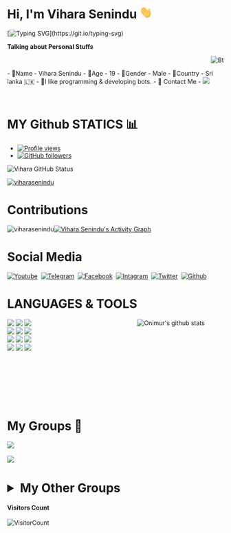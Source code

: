 # Hi, I'm Vihara Senindu <img src="https://raw.githubusercontent.com/ABSphreak/ABSphreak/master/gifs/Hi.gif" width="30px">


 [![Typing SVG](https://readme-typing-svg.herokuapp.com?color=66FF00&lines=-%3E+Vihara+Senindu;-%3E+🦾+I+love+programming.;-%3Edeveloping+bots.)](https://git.io/typing-svg)

**Talking about Personal Stuffs**

<p align="right"><img src="https://user-images.githubusercontent.com/49580304/110318584-81067880-7fc2-11eb-8391-152d308e7f2b.gif" alt="Bt" />


<p align="left">
- 🔹Name - Vihara Senindu
- 🔹Age - 19 
- 🔹Gender - Male
- 🔹Country - Sri lanka 🇱🇰
- 🔹I like programming & developing bots.
- 🔹 Contact Me - <a href="https://t.me/ViharaSenindu"><img src="https://img.shields.io/badge/Vihara Senindu-blue.svg?logo=telegram"></a></p>

<br>

# MY Github STATICS 📊

- [![Profile views](https://gpvc.arturio.dev/viharasenindu)](https://github.com/viharasenindu)
- [![GitHub followers](https://img.shields.io/github/followers/viharasenindu.svg?style=social&label=Follow&maxAge=2592000)](https://github.com/viharasenindu?tab=followers)

![Vihara GitHub Status](https://github-readme-stats.vercel.app/api?username=viharasenindu&show_icons=true&theme=midnight-purple)



<p align="left"> <a href="https://github.com/ryo-ma/github-profile-trophy"><img src="https://github-profile-trophy.vercel.app/?username=viharasenindu" alt="viharasenindu" /></a> </p>

# Contributions

<p><img align="left" src="https://github-readme-streak-stats.herokuapp.com/?user=viharasenindu" alt="viharasenindu"></p>

<a href="https://github.com/viharasenindu"><img alt="Vihara Senindu's Activity Graph" src="https://activity-graph.herokuapp.com/graph?username=viharasenindu&bg_color=1F222E&color=F8D866&line=F85D7F&point=FFFFFF&hide_border=true" /></a>




# Social Media

[![Youtube](https://img.shields.io/badge/YouTube%20Channel-ff0000?style=flat&labelColor=224242&logoColor=white&for-the-badge&logo=youtube)](https://youtube.com/c/viharasenindu)&nbsp;
[![Telegram](https://img.shields.io/badge/viharasenindu%20Profile-003245?style=flat&labelColor=224242&logoColor=white&for-the-badge&logo=telegram)](https://t.me/viharasenindu)&nbsp;
[![Facebook](https://img.shields.io/badge/Follow%20me%20on%20Facebook-2533cf?style=flat&labelColor=224242&logoColor=white&for-the-badge&logo=facebook)](https://fb.me/viharasenindu)&nbsp;
[![Intagram](https://img.shields.io/badge/Follow%20me%20on%20Instagram-4d267a?style=style=flat&labelColor=224242&logoColor=white&for-the-badge&logo=instagram)](https://instagram.com/_V_2002_SE)&nbsp;
[![Twitter](https://img.shields.io/badge/Follow%20me%20on%20Twitter-098f99?style=style=flat&labelColor=224242&logoColor=white&for-the-badge&logo=twitter)](https://twitter.com/Vsenindu)&nbsp;
[![Github](https://img.shields.io/badge/Github-000000?style=style=flat&labelColor=224242&logoColor=white&for-the-badge&logo=github)](https://github.com/viharasenindu)

# LANGUAGES & TOOLS

<a href="https://github-readme-stats.vercel.app/api/top-langs/?username=viharsenindu">
    <img width="40%"align="right" alt="Onimur's github stats" src="https://github-readme-stats.vercel.app/api/top-langs/?username=viharasenindu&show_icons=true&theme=midnight-purple" />
  </a>

<!-- L&T -->
<p>
  <code><img width="10%" src="https://www.vectorlogo.zone/logos/java/java-ar21.svg"></code>
  <code><img width="10%" src="https://www.vectorlogo.zone/logos/kotlinlang/kotlinlang-ar21.svg"></code>
  <code><img width="10%" src="https://www.vectorlogo.zone/logos/android/android-ar21.svg"></code>
  <br />
  <code><img width="10%" src="https://www.vectorlogo.zone/logos/gradle/gradle-ar21.svg"></code>
  <code><img width="10%" src="https://www.vectorlogo.zone/logos/circleci/circleci-ar21.svg"></code>
  <code><img width="10%" src="https://www.vectorlogo.zone/logos/json/json-ar21.svg"></code>
  <br />
  <code><img width="10%" src="https://www.vectorlogo.zone/logos/mysql/mysql-ar21.svg"></code>
  <code><img width="10%" src="https://www.vectorlogo.zone/logos/sqlite/sqlite-ar21.svg"></code>
  <code><img width="10%" src="https://www.vectorlogo.zone/logos/firebase/firebase-ar21.svg"></code>
  <br />
  <code><img width="10%" src="https://www.vectorlogo.zone/logos/git-scm/git-scm-ar21.svg"></code>
  <code><img width="10%" src="https://www.vectorlogo.zone/logos/yaml/yaml-ar21.svg"></code>
  <code><img width="10%" src="https://www.vectorlogo.zone/logos/gnu_bash/gnu_bash-ar21.svg"></code>
</p>

<!-- end -->
<br>
<br>
<br>
<br>
<br>
<br>

# My Groups 👥

<a href="https://t.me/Lexiebotupdate"><img src="https://img.shields.io/badge/Join-Telegram%20Channel-red.svg?logo=Telegram"></a>

<a href="https://t.me/lexiesupport"><img src="https://img.shields.io/badge/Join-Telegram%20Group-red.svg?logo=Telegram"></a>
<h1><details>

  <summary><b> My Other Groups </b></summary>

 <a href="https://t.me/GhostParadise"><img src="https://img.shields.io/badge/Join-Telegram%20Group-red.svg?logo=Telegram"></a>

<a href="https://t.me/ceylonlk"><img src="https://img.shields.io/badge/Join-Telegram%20Channel-red.svg?logo=Telegram"></a>



 </details></h1>

#### **Visitors Count**  
![VisitorCount](https://profile-counter.glitch.me/{viharasenindu}/count.svg)




